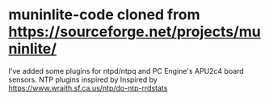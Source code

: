 # muninlite-code cloned from https://sourceforge.net/projects/muninlite/
I've added some plugins for ntpd/ntpq and PC Engine's APU2c4 board sensors.
NTP plugins inspired by Inspired by https://www.wraith.sf.ca.us/ntp/do-ntp-rrdstats
